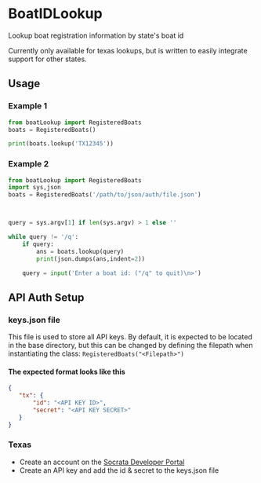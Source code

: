 # BoatIDLookup
 Lookup boat registration information by state's boat id

 Currently only available for texas lookups, but is written to easily integrate support for other states.
 
 ## Usage
 ### Example 1
```python
from boatLookup import RegisteredBoats
boats = RegisteredBoats()

print(boats.lookup('TX12345'))

```
 ### Example 2
```python
from boatLookup import RegisteredBoats
import sys,json
boats = RegisteredBoats('/path/to/json/auth/file.json')



query = sys.argv[1] if len(sys.argv) > 1 else ''

while query != '/q':
    if query:
        ans = boats.lookup(query)
        print(json.dumps(ans,indent=2))

    query = input('Enter a boat id: ("/q" to quit)\n>')


```
 
 ## API Auth Setup
 ### keys.json file
 This file is used to store all API keys.
 By default, it is expected to be located in the base directory, but this can be changed by defining the filepath when instantiating the class: `RegisteredBoats("<Filepath>")`
 
#### The expected format looks like this
 ```json
 {
	"tx": {
		"id": "<API KEY ID>",
		"secret": "<API KEY SECRET>"
	}
}
 ```
 ### Texas
 - Create an account on the [Socrata Developer Portal](https://dev.socrata.com/)
 - Create an API key and add the id & secret to the keys.json file
